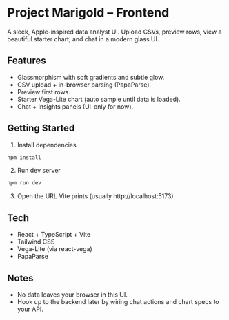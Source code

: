 # Project Marigold – Frontend

A sleek, Apple-inspired data analyst UI. Upload CSVs, preview rows, view a beautiful starter chart, and chat in a modern glass UI.

## Features
- Glassmorphism with soft gradients and subtle glow.
- CSV upload + in-browser parsing (PapaParse).
- Preview first rows.
- Starter Vega-Lite chart (auto sample until data is loaded).
- Chat + Insights panels (UI-only for now).

## Getting Started

1. Install dependencies
```bash
npm install
```

2. Run dev server
```bash
npm run dev
```

3. Open the URL Vite prints (usually http://localhost:5173)

## Tech
- React + TypeScript + Vite
- Tailwind CSS
- Vega-Lite (via react-vega)
- PapaParse

## Notes
- No data leaves your browser in this UI.
- Hook up to the backend later by wiring chat actions and chart specs to your API.
